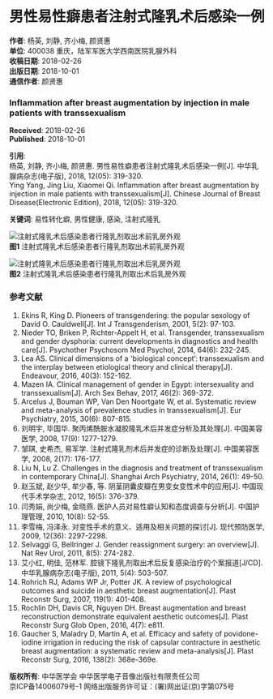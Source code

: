 # 男性易性癖患者注射式隆乳术后感染一例

**作者**: 杨英, 刘静, 齐小梅, 颜贤惠  
**单位**: 400038 重庆，陆军军医大学西南医院乳腺外科  
**收稿日期**: 2018-02-26  
**出版日期**: 2018-10-01  
**通信作者**: 颜贤惠  

### Inflammation after breast augmentation by injection in male patients with transsexualism  
**Received**: 2018-02-26  
**Published**: 2018-10-01  

**引用**:  
杨英, 刘静, 齐小梅, 颜贤惠. 男性易性癖患者注射式隆乳术后感染一例[J]. 中华乳腺病杂志(电子版), 2018, 12(05): 319-320.  
Ying Yang, Jing Liu, Xiaomei Qi. Inflammation after breast augmentation by injection in male patients with transsexualism[J]. Chinese Journal of Breast Disease(Electronic Edition), 2018, 12(05): 319-320.  

**关键词**: 易性转化癖, 男性健康, 感染, 注射式隆乳  

![注射式隆乳术后感染患者行隆乳剂取出术前乳房外观](https://zhrxbzz.cma-cmc.com.cn/fileup/1674-0807/FIGURE/2018-12-5/Images/images/1674-0807-12-05-013-F001.png)  
**图1** 注射式隆乳术后感染患者行隆乳剂取出术前乳房外观  

![注射式隆乳术后感染患者行隆乳剂取出术后乳房外观](https://zhrxbzz.cma-cmc.com.cn/fileup/1674-0807/FIGURE/2018-12-5/Images/images/1674-0807-12-05-013-F002.png)  
**图2** 注射式隆乳术后感染患者行隆乳剂取出术后乳房外观  

### 参考文献
1. Ekins R, King D. Pioneers of transgendering: the popular sexology of David O. Cauldwell[J]. Int J Transgenderism, 2001, 5(2): 97-103.
2. Nieder TO, Briken P, Richter-Appelt H, et al. Transgender, transsexualism and gender dysphoria: current developments in diagnostics and health care[J]. Psychother Psychosom Med Psychol, 2014, 64(6): 232-245.
3. Lea AS. Clinical dimensions of a 'biological concept’: transsexualism and the interplay between etiological theory and clinical therapy[J]. Endeavour, 2016, 40(3): 152-162.
4. Mazen IA. Clinical management of gender in Egypt: intersexuality and transsexualism[J]. Arch Sex Behav, 2017, 46(2): 369-372.
5. Arcelus J, Bouman WP, Van Den Noortgate W, et al. Systematic review and meta-analysis of prevalence studies in transsexualism[J]. Eur Psychiatry, 2015, 30(6): 807-815.
6. 刘明宇, 毕国华. 聚丙烯酰胺水凝胶隆乳术后并发症分析及其处理[J]. 中国美容医学, 2008, 17(9): 1277-1279.
7. 邹琪, 史希杰, 易军学. 注射式隆乳剂术后并发症的诊断及处理[J]. 中国美容医学, 2008, 2(17): 176-177.
8. Liu N, Lu Z. Challenges in the diagnosis and treatment of transsexualism in contemporary China[J]. Shanghai Arch Psychiatry, 2014, 26(1): 49-50.
9. 赵玉斌, 赵少华, 牟少春, 等. 阴茎阴囊皮瓣在男变女变性术中的应用[J]. 中国现代手术学杂志, 2012, 16(5): 376-379.
10. 闫秀娟, 尚少梅, 金晓燕. 医护人员对易性癖认知和态度调查与分析[J]. 中国护理管理, 2010, 10(8): 52-55.
11. 李雪梅, 冯泽永. 对变性手术的意义、适用及相关问题的探讨[J]. 现代预防医学, 2009, 12(36): 2297-2298.
12. Selvaggi G, Bellringer J. Gender reassignment surgery: an overview[J]. Nat Rev Urol, 2011, 8(5): 274-282.
13. 艾小红, 明佳, 范林军. 腔镜下隆乳剂取出术后反复感染治疗的个案报道[J/CD]. 中华乳腺病杂志(电子版), 2011, 5(4): 503-507.
14. Rohrich RJ, Adams WP Jr, Potter JK. A review of psychological outcomes and suicide in aesthetic breast augmentation[J]. Plast Reconstr Surg, 2007, 119(1): 401-408.
15. Rochlin DH, Davis CR, Nguyen DH. Breast augmentation and breast reconstruction demonstrate equivalent aesthetic outcomes[J]. Plast Reconstr Surg Glob Open, 2016, 4(7): e811.
16. Gaucher S, Maladry D, Martin A, et al. Efficacy and safety of povidone-iodine irrigation in reducing the risk of capsular contracture in aesthetic breast augmentation: a systematic review and meta-analysis[J]. Plast Reconstr Surg, 2016, 138(2): 368e-369e.  

**版权所有**: 中华医学会 中华医学电子音像出版社有限责任公司  
京ICP备14006079号-1 网络出版服务许可证：(署)网出证(京)字第075号